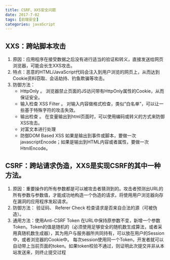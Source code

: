 ```yaml
---
title: CSRF、XXS安全问题
date: 2017-7-02
tags: [前端安全]
categories: javaScript
---
```

## XXS：跨站脚本攻击
    
1. 原因：应用程序在接受数据之后没有进行适当的验证和转义，直接发送给网页浏览器，可能会长生XXS攻击。
2. 特点：恶意的HTML/JavaScript代码会注入到用户浏览的网页上，从而达到Cookie资料窃取、会话劫持、钓鱼欺骗等攻击。
3. 防御方法：
    - HttpOnly 。  浏览器禁止页面的JS访问带有HttpOnly属性的Cookie，从而保证安全。
    -  输入检查 XSS Filter 。    对输入内容做格式检查，类似“白名单”，可以让一些基于特殊字符的攻击失效。
    -  输出检查 。    在变量输出到html页面时，可以使用编码或转义的方式来防御XSS攻击。
    - 对富文本进行处理
    - 防御DOM Based XSS    如果是输出到事件或脚本，要做一次javascriptEncode；如果是输出到HTML内容或者属性，要做一次HtmlEncode。
     
## CSRF：跨站请求伪造，XXS是实现CSRF的其中一种方法。
   
1. 原因：重要操作的所有参数都是可以被攻击者猜测到的。攻击者预测出URL的所有参数与参数值，才能成功地构造一个伪造的请求，将使用用户浏览器向存在漏洞的应用程序发起请求。
2. 防御方法：  验证码、  Referer Check 检查请求是否来自合法的源（可被伪造）。
3. 通用方法：使用Anti-CSRF Token   在URL中保持原参数不变，新增一个参数Token。Token的值是随机的（必须使用足够安全的随机数生成算法，或者采用真随机数生成器），其为用户与服务器所共同持有，可以放在用户的Session中，或者浏览器的Cookie中。 每次session使用同一个Token，开发者就可以自动带上当前页面的token。如果token校验不通过，则证明此次提交并非从本站发送来，则终止提交过程   